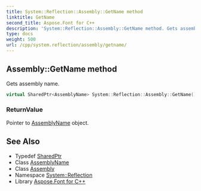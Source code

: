 ```yaml
---
title: System::Reflection::Assembly::GetName method
linktitle: GetName
second_title: Aspose.Font for C++
description: 'System::Reflection::Assembly::GetName method. Gets assembly name in C++.'
type: docs
weight: 500
url: /cpp/system.reflection/assembly/getname/
---
```

## Assembly::GetName method


Gets assembly name.

```cpp
virtual SharedPtr<AssemblyName> System::Reflection::Assembly::GetName() const
```


### ReturnValue

Pointer to [AssemblyName](../../assemblyname/) object.

## See Also

* Typedef [SharedPtr](../../../system/sharedptr/)
* Class [AssemblyName](../../assemblyname/)
* Class [Assembly](../)
* Namespace [System::Reflection](../../)
* Library [Aspose.Font for C++](../../../)
